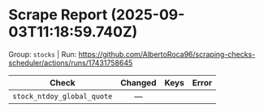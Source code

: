 # Scrape Report (2025-09-03T11:18:59.740Z)

Group: `stocks`  |  Run: https://github.com/AlbertoRoca96/scraping-checks-scheduler/actions/runs/17431758645

| Check | Changed | Keys | Error |
|---|:---:|:--|:--|
| `stock_ntdoy_global_quote` | — |  |  |

